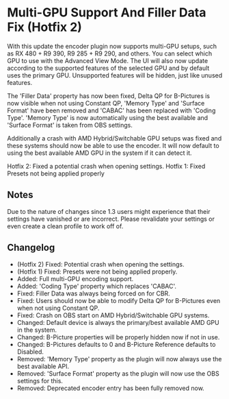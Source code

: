 # Multi-GPU Support And Filler Data Fix (Hotfix 2)
With this update the encoder plugin now supports multi-GPU setups, such as RX 480 + R9 390, R9 285 + R9 290, and others. You can select which GPU to use with the Advanced View Mode. The UI will also now update according to the supported features of the selected GPU and by default uses the primary GPU. Unsupported features will be hidden, just like unused features.

The 'Filler Data' property has now been fixed, Delta QP for B-Pictures is now visible when not using Constant QP, 'Memory Type' and 'Surface Format' have been removed and 'CABAC' has been replaced with 'Coding Type'. 'Memory Type' is now automatically using the best available and 'Surface Format' is taken from OBS settings.

Additionally a crash with AMD Hybrid/Switchable GPU setups was fixed and these systems should now be able to use the encoder. It will now default to using the best available AMD GPU in the system if it can detect it.

Hotfix 2: Fixed a potential crash when opening settings.
Hotfix 1: Fixed Presets not being applied properly

## Notes

Due to the nature of changes since 1.3 users might experience that their settings have vanished or are incorrect. Please revalidate your settings or even create a clean profile to work off of.

## Changelog

* (Hotfix 2) Fixed: Potential crash when opening the settings.
* (Hotfix 1) Fixed: Presets were not being applied properly.
* Added: Full multi-GPU encoding support.
* Added: 'Coding Type' property which replaces 'CABAC'.
* Fixed: Filler Data was always being forced on for CBR.
* Fixed: Users should now be able to modify Delta QP for B-Pictures even when not using Constant QP.
* Fixed: Crash on OBS start on AMD Hybrid/Switchable GPU systems.
* Changed: Default device is always the primary/best available AMD GPU in the system.
* Changed: B-Picture properties will be properly hidden now if not in use.
* Changed: B-Pictures defaults to 0 and B-Picture Reference defaults to Disabled.
* Removed: 'Memory Type' property as the plugin will now always use the best available API.
* Removed: 'Surface Format' property as the plugin will now use the OBS settings for this.
* Removed: Deprecated encoder entry has been fully removed now.